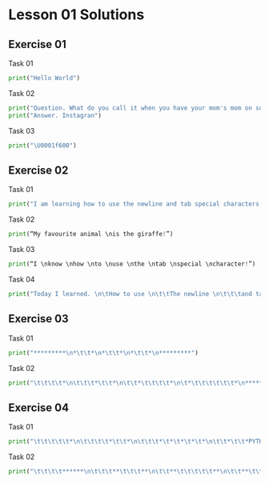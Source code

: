 # Lesson 01 Solutions
## Exercise 01
Task 01
```python
print("Hello World")
```
Task 02
```python
print("Question. What do you call it when you have your mom's mom on social media?")  
print("Answer. Instagran")
```
Task 03
```python
print("\U0001f600")
```
## Exercise 02
Task 01
```python
print("I am learning how to use the newline and tab special characters.")
```
Task 02
```python
print(“My favourite animal \nis the giraffe!”)
```
Task 03
```python
print(“I \nknow \nhow \nto \nuse \nthe \ntab \nspecial \ncharacter!”)
```
Task 04
```python
print("Today I learned. \n\tHow to use \n\t\tThe newline \n\t\t\tand tab \n\t\t\t\tspecial characters")
```
## Exercise 03
Task 01
```python
print("*********\n*\t\t*\n*\t\t*\n*\t\t*\n*********")
```
Task 02
```python
print("\t\t\t\t*\n\t\t\t*\t\t*\n\t\t*\t\t\t\t*\n\t*\t\t\t\t\t\t*\n*******************************")
```
## Exercise 04
Task 01
```python
print("\t\t\t\t\t*\n\t\t\t\t*\t\t*\n\t\t\t*\t*\t*\t*\t*\n\t\t*\t\t*PYTHON!*\t\t*\n\t*\t\t\t*\t\t*\t\t\t*\n*\t*\t*\t*\t*\t*\t*\t*\t*\t*\t*")
```
Task 02
```python
print("\t\t\t\t******\n\t\t\t**\t\t\t**\n\t\t**\t\t\t\t\t**\n\t\t**\t\t\t\t\t**\n\t\t**\t\t\t\t\t**\n\t\t**\t\t\t\t\t**\n\t\t\t**\t\t\t**\n\t\t\t\t******")
```